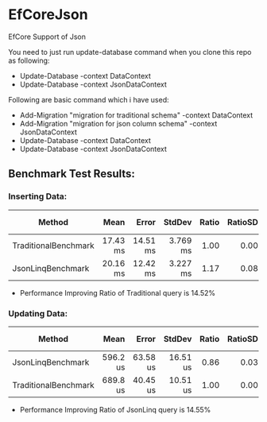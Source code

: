 # EfCoreJson
EfCore Support of Json

You need to just run update-database command when you clone this repo as following:
- Update-Database -context DataContext
- Update-Database -context JsonDataContext

Following are basic command which i have used:
- Add-Migration "migration for traditional schema" -context DataContext
- Add-Migration "migration for json column schema" -context JsonDataContext
- Update-Database -context DataContext
- Update-Database -context JsonDataContext

## Benchmark Test Results:
### Inserting Data:
|               Method |     Mean |    Error |   StdDev | Ratio | RatioSD |      Gen0 |     Gen1 | Allocated | Alloc Ratio |
|--------------------- |---------:|---------:|---------:|------:|--------:|----------:|---------:|----------:|------------:|
| TraditionalBenchmark | 17.43 ms | 14.51 ms | 3.769 ms |  1.00 |    0.00 | 1656.2500 | 203.1250 |  14.92 MB |        1.00 |
|    JsonLinqBenchmark | 20.16 ms | 12.42 ms | 3.227 ms |  1.17 |    0.08 | 2347.6563 |  97.6563 |  21.07 MB |        1.41 |
- Performance Improving Ratio of Traditional query is 14.52%

### Updating Data:
|               Method |     Mean |    Error |   StdDev | Ratio | RatioSD |   Gen0 | Allocated | Alloc Ratio |
|--------------------- |---------:|---------:|---------:|------:|--------:|-------:|----------:|------------:|
|    JsonLinqBenchmark | 596.2 us | 63.58 us | 16.51 us |  0.86 |    0.03 | 8.7891 |   81.6 KB |        0.95 |
| TraditionalBenchmark | 689.8 us | 40.45 us | 10.51 us |  1.00 |    0.00 | 8.7891 |  86.04 KB |        1.00 |
- Performance Improving Ratio of JsonLinq query is 14.55%
